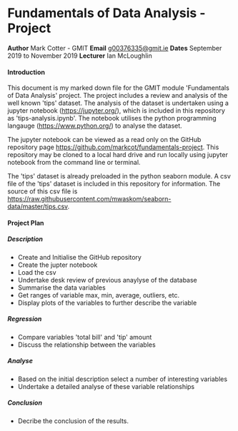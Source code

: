 # Fundamentals of Data Analysis - Project
**Author** Mark Cotter - GMIT
**Email** g00376335@gmit.ie
**Dates** September 2019 to November 2019
**Lecturer** Ian McLoughlin

#### Introduction
This document is my marked down file for the GMIT module 'Fundamentals of Data Analysis' project. The project includes a review and analysis of the well known 'tips' dataset. The analysis of the dataset is undertaken using a jupyter notebook (https://jupyter.org/), which is included in this repository as 'tips-analysis.ipynb'. The notebook utilises the python programming langauge (https://www.python.org/) to analyse the dataset.

The jupyter notebook can be viewed as a read only on the GitHub repository page https://github.com/markcot/fundamentals-project. This repository may be cloned to a local hard drive and run locally using jupyter notebook from the command line or terminal.

The 'tips' dataset is already preloaded in the python seaborn module. A csv file of the 'tips' dataset is included in this repository for information. The source of this csv file is https://raw.githubusercontent.com/mwaskom/seaborn-data/master/tips.csv.

#### Project Plan

##### Description
- Create and Initialise the GitHub repository
- Create the jupter notebook
- Load the csv
- Undertake desk review of previous anaylyse of the database
- Summarise the data variables
- Get ranges of variable max, min, average, outliers, etc.
- Display plots of the variables to further describe the variable

##### Regression
- Compare variables 'total bill' and 'tip' amount
- Discuss the relationship between the variables

##### Analyse
- Based on the initial description select a number of interesting variables
- Undertake a detailed analyse of these variable relationships

##### Conclusion
- Decribe the conclusion of the results.